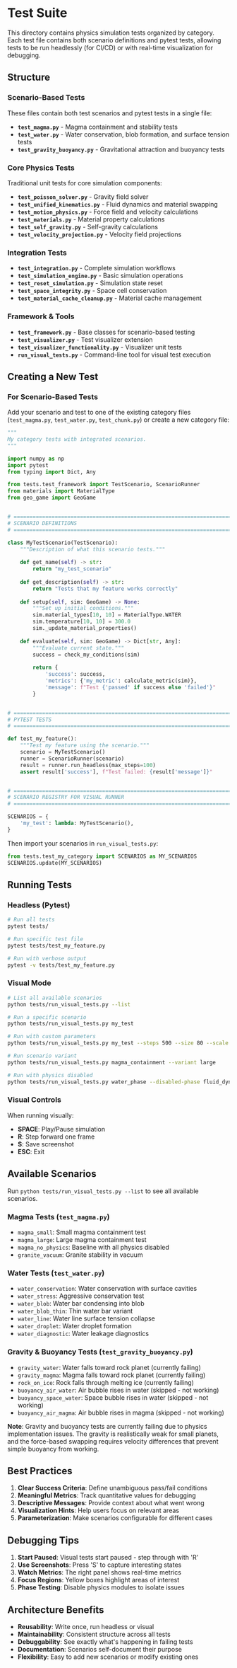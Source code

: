 # Test Suite

This directory contains physics simulation tests organized by category. Each test file contains both scenario definitions and pytest tests, allowing tests to be run headlessly (for CI/CD) or with real-time visualization for debugging.

## Structure

### Scenario-Based Tests
These files contain both test scenarios and pytest tests in a single file:

- **`test_magma.py`** - Magma containment and stability tests
- **`test_water.py`** - Water conservation, blob formation, and surface tension tests  
- **`test_gravity_buoyancy.py`** - Gravitational attraction and buoyancy tests

### Core Physics Tests
Traditional unit tests for core simulation components:

- **`test_poisson_solver.py`** - Gravity field solver
- **`test_unified_kinematics.py`** - Fluid dynamics and material swapping
- **`test_motion_physics.py`** - Force field and velocity calculations
- **`test_materials.py`** - Material property calculations
- **`test_self_gravity.py`** - Self-gravity calculations
- **`test_velocity_projection.py`** - Velocity field projections

### Integration Tests
- **`test_integration.py`** - Complete simulation workflows
- **`test_simulation_engine.py`** - Basic simulation operations
- **`test_reset_simulation.py`** - Simulation state reset
- **`test_space_integrity.py`** - Space cell conservation
- **`test_material_cache_cleanup.py`** - Material cache management

### Framework & Tools
- **`test_framework.py`** - Base classes for scenario-based testing
- **`test_visualizer.py`** - Test visualizer extension
- **`test_visualizer_functionality.py`** - Visualizer unit tests
- **`run_visual_tests.py`** - Command-line tool for visual test execution

## Creating a New Test

### For Scenario-Based Tests

Add your scenario and test to one of the existing category files (`test_magma.py`, `test_water.py`, `test_chunk.py`) or create a new category file:

```python
"""
My category tests with integrated scenarios.
"""

import numpy as np
import pytest
from typing import Dict, Any

from tests.test_framework import TestScenario, ScenarioRunner
from materials import MaterialType
from geo_game import GeoGame


# ============================================================================
# SCENARIO DEFINITIONS
# ============================================================================

class MyTestScenario(TestScenario):
    """Description of what this scenario tests."""
    
    def get_name(self) -> str:
        return "my_test_scenario"
    
    def get_description(self) -> str:
        return "Tests that my feature works correctly"
    
    def setup(self, sim: GeoGame) -> None:
        """Set up initial conditions."""
        sim.material_types[10, 10] = MaterialType.WATER
        sim.temperature[10, 10] = 300.0
        sim._update_material_properties()
    
    def evaluate(self, sim: GeoGame) -> Dict[str, Any]:
        """Evaluate current state."""
        success = check_my_conditions(sim)
        
        return {
            'success': success,
            'metrics': {'my_metric': calculate_metric(sim)},
            'message': f"Test {'passed' if success else 'failed'}"
        }


# ============================================================================
# PYTEST TESTS
# ============================================================================

def test_my_feature():
    """Test my feature using the scenario."""
    scenario = MyTestScenario()
    runner = ScenarioRunner(scenario)
    result = runner.run_headless(max_steps=100)
    assert result['success'], f"Test failed: {result['message']}"


# ============================================================================
# SCENARIO REGISTRY FOR VISUAL RUNNER
# ============================================================================

SCENARIOS = {
    'my_test': lambda: MyTestScenario(),
}
```

Then import your scenarios in `run_visual_tests.py`:

```python
from tests.test_my_category import SCENARIOS as MY_SCENARIOS
SCENARIOS.update(MY_SCENARIOS)
```

## Running Tests

### Headless (Pytest)

```bash
# Run all tests
pytest tests/

# Run specific test file
pytest tests/test_my_feature.py

# Run with verbose output
pytest -v tests/test_my_feature.py
```

### Visual Mode

```bash
# List all available scenarios
python tests/run_visual_tests.py --list

# Run a specific scenario
python tests/run_visual_tests.py my_test

# Run with custom parameters
python tests/run_visual_tests.py my_test --steps 500 --size 80 --scale 8

# Run scenario variant
python tests/run_visual_tests.py magma_containment --variant large

# Run with physics disabled
python tests/run_visual_tests.py water_phase --disabled-phase fluid_dynamics
```

### Visual Controls

When running visually:
- **SPACE**: Play/Pause simulation
- **R**: Step forward one frame
- **S**: Save screenshot
- **ESC**: Exit

## Available Scenarios

Run `python tests/run_visual_tests.py --list` to see all available scenarios.

### Magma Tests (`test_magma.py`)
- `magma_small`: Small magma containment test
- `magma_large`: Large magma containment test  
- `magma_no_physics`: Baseline with all physics disabled
- `granite_vacuum`: Granite stability in vacuum

### Water Tests (`test_water.py`)
- `water_conservation`: Water conservation with surface cavities
- `water_stress`: Aggressive conservation test
- `water_blob`: Water bar condensing into blob
- `water_blob_thin`: Thin water bar variant
- `water_line`: Water line surface tension collapse
- `water_droplet`: Water droplet formation
- `water_diagnostic`: Water leakage diagnostics

### Gravity & Buoyancy Tests (`test_gravity_buoyancy.py`)
- `gravity_water`: Water falls toward rock planet (currently failing)
- `gravity_magma`: Magma falls toward rock planet (currently failing)
- `rock_on_ice`: Rock falls through melting ice (currently failing)
- `buoyancy_air_water`: Air bubble rises in water (skipped - not working)
- `buoyancy_space_water`: Space bubble rises in water (skipped - not working)
- `buoyancy_air_magma`: Air bubble rises in magma (skipped - not working)

**Note**: Gravity and buoyancy tests are currently failing due to physics implementation issues. The gravity is realistically weak for small planets, and the force-based swapping requires velocity differences that prevent simple buoyancy from working.

## Best Practices

1. **Clear Success Criteria**: Define unambiguous pass/fail conditions
2. **Meaningful Metrics**: Track quantitative values for debugging
3. **Descriptive Messages**: Provide context about what went wrong
4. **Visualization Hints**: Help users focus on relevant areas
5. **Parameterization**: Make scenarios configurable for different cases

## Debugging Tips

1. **Start Paused**: Visual tests start paused - step through with 'R'
2. **Use Screenshots**: Press 'S' to capture interesting states
3. **Watch Metrics**: The right panel shows real-time metrics
4. **Focus Regions**: Yellow boxes highlight areas of interest
5. **Phase Testing**: Disable physics modules to isolate issues

## Architecture Benefits

- **Reusability**: Write once, run headless or visual
- **Maintainability**: Consistent structure across all tests
- **Debuggability**: See exactly what's happening in failing tests
- **Documentation**: Scenarios self-document their purpose
- **Flexibility**: Easy to add new scenarios or modify existing ones 